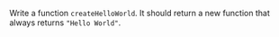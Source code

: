 Write a function `createHelloWorld`. It should return a new function that always returns `"Hello World"`.